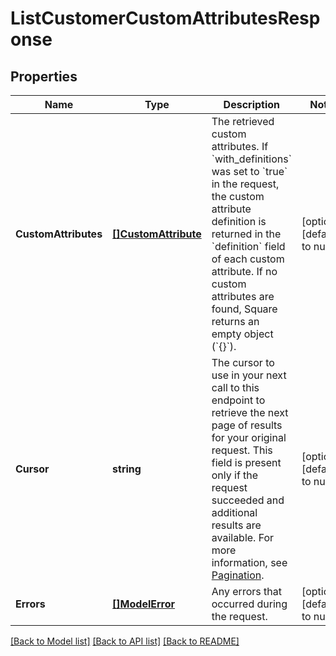# ListCustomerCustomAttributesResponse

## Properties

 Name                 | Type                                        | Description                                                                                                                                                                                                                                                                                                                             | Notes                        
----------------------|---------------------------------------------|-----------------------------------------------------------------------------------------------------------------------------------------------------------------------------------------------------------------------------------------------------------------------------------------------------------------------------------------|------------------------------
 **CustomAttributes** | [**[]CustomAttribute**](CustomAttribute.md) | The retrieved custom attributes. If &#x60;with_definitions&#x60; was set to &#x60;true&#x60; in the request, the custom attribute definition is returned in the &#x60;definition&#x60; field of each custom attribute.  If no custom attributes are found, Square returns an empty object (&#x60;{}&#x60;).                             | [optional] [default to null] 
 **Cursor**           | **string**                                  | The cursor to use in your next call to this endpoint to retrieve the next page of results for your original request. This field is present only if the request succeeded and additional results are available. For more information, see [Pagination](https://developer.squareup.com/docs/build-basics/common-api-patterns/pagination). | [optional] [default to null] 
 **Errors**           | [**[]ModelError**](Error.md)                | Any errors that occurred during the request.                                                                                                                                                                                                                                                                                            | [optional] [default to null] 

[[Back to Model list]](../README.md#documentation-for-models) [[Back to API list]](../README.md#documentation-for-api-endpoints) [[Back to README]](../README.md)

